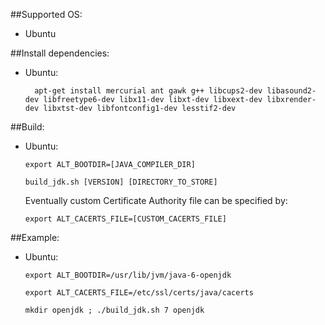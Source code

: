 ##Supported OS: 

* Ubuntu

##Install dependencies:

* Ubuntu:

		apt-get install mercurial ant gawk g++ libcups2-dev libasound2-dev libfreetype6-dev libx11-dev libxt-dev libxext-dev libxrender-dev libxtst-dev libfontconfig1-dev lesstif2-dev

##Build:

* Ubuntu:

	`export ALT_BOOTDIR=[JAVA_COMPILER_DIR]`

	`build_jdk.sh [VERSION] [DIRECTORY_TO_STORE]`

	Eventually custom Certificate Authority file can be specified by:

	`export ALT_CACERTS_FILE=[CUSTOM_CACERTS_FILE]`

##Example:

* Ubuntu:

	`export ALT_BOOTDIR=/usr/lib/jvm/java-6-openjdk`

	`export ALT_CACERTS_FILE=/etc/ssl/certs/java/cacerts`

	`mkdir openjdk ; ./build_jdk.sh 7 openjdk`


